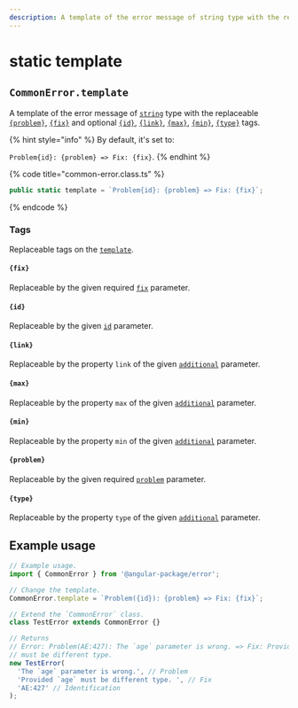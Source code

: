 ```yaml
---
description: A template of the error message of string type with the replaceable tags
---
```


# static template

## `CommonError.template`

A template of the error message of [`string`](https://developer.mozilla.org/en-US/docs/Web/JavaScript/Reference/Global\_Objects/String) type with the replaceable [`{problem}`](../constructor.md#problem), [`{fix}`](../constructor.md#fix) and optional [`{id}`](static-template.md#id), [`{link}`](static-template.md#link), [`{max}`](static-template.md#max), [`{min}`](static-template.md#min), [`{type}`](static-template.md#type) tags.

{% hint style="info" %}
By default, it's set to:

`Problem{id}: {problem} => Fix: {fix}`.
{% endhint %}

{% code title="common-error.class.ts" %}
```typescript
public static template = `Problem{id}: {problem} => Fix: {fix}`;
```
{% endcode %}

### Tags

Replaceable tags on the [`template`](static-template.md#template-string-commonerror.template).

#### `{fix}`

Replaceable by the given required [`fix`](../constructor.md#fix-string) parameter.

#### `{id}`

Replaceable by the given [`id`](../constructor.md#id-id) parameter.

#### `{link}`

Replaceable by the property `link` of the given [`additional`](../constructor.md#additional-min-number-max-number-type-string) parameter.

#### `{max}`

Replaceable by the property `max` of the given [`additional`](../constructor.md#additional-min-number-max-number-type-string) parameter.

#### `{min}`

Replaceable by the property `min` of the given [`additional`](../constructor.md#additional-min-number-max-number-type-string) parameter.

#### `{problem}`

Replaceable by the given required [`problem`](../constructor.md#problem-string) parameter.

#### `{type}`

Replaceable by the property `type` of the given [`additional`](../constructor.md#additional-min-number-max-number-type-string) parameter.

## Example usage

```typescript
// Example usage.
import { CommonError } from '@angular-package/error'; 

// Change the template.
CommonError.template = `Problem({id}): {problem} => Fix: {fix}`;

// Extend the `CommonError` class.
class TestError extends CommonError {}

// Returns
// Error: Problem(AE:427): The `age` parameter is wrong. => Fix: Provided `age`
// must be different type. 
new TestError(
  'The `age` parameter is wrong.', // Problem
  'Provided `age` must be different type. ', // Fix
  'AE:427' // Identification
);
```
